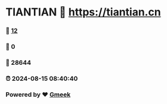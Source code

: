 # TIANTIAN :link: https://tiantian.cn 
### :page_facing_up: [12](https://tiantian.cn/tag.html) 
### :speech_balloon: 0 
### :hibiscus: 28644 
### :alarm_clock: 2024-08-15 08:40:40 
### Powered by :heart: [Gmeek](https://github.com/Meekdai/Gmeek)
